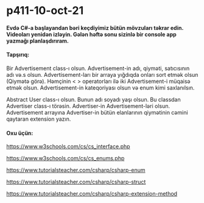 # p411-10-oct-21


#### Evdə C#-a başlayandan bəri keçdiyimiz bütün mövzuları təkrar edin. Videoları yenidən izləyin. Gələn həftə sonu sizinlə bir console app yazmağı planlaşdırıram.


#### Tapşırıq:


Bir Advertisement class-ı olsun. Advertisement-in adı, qiyməti, satıcısının adı və.s olsun. Advertisement-ları bir arraya yığdıqda onları sort etmək olsun (Qiymətə görə). Həmçinin < > operatorları ilə iki Advertisement-i müqaisə etmək olsun. Advertisement-in kateqoriyası olsun və enum kimi saxlanılsın.


Abstract User class-ı olsun. Bunun adı soyadı yaşı olsun. Bu classdan Advertiser class-ı törəsin. Advertiser-in Advertisement-ləri olsun. Advertisement arrayına Advertiser-in bütün elanlarının qiymətinin cəmini qaytaran extension yazın.


#### Oxu üçün:

https://www.w3schools.com/cs/cs_interface.php

https://www.w3schools.com/cs/cs_enums.php

https://www.tutorialsteacher.com/csharp/csharp-enum

https://www.tutorialsteacher.com/csharp/csharp-struct

https://www.tutorialsteacher.com/csharp/csharp-extension-method